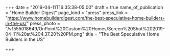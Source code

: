 +++
date = "2019-04-11T16:35:38-05:00"
draft = true
name_of_publication = "Home Builder Digest"
page_kind = "press"
press_link = "https://www.homebuilderdigest.com/the-best-speculative-home-builders-in-the-us/"
press_photo = "/v1555018649/OnPoint%20Custom%20Homes/Screen%20Shot%202019-04-11%20at%204.37.20%20PM.png"
title = "The Best Speculative Home Builders in the US"

+++
